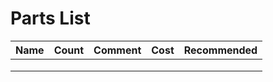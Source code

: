 # Parts List

| Name | Count | Comment | Cost | Recommended |
|------|-------|---------|------|-------------|
|      |       |         |      |             |
|      |       |         |      |             |
|      |       |         |      |             |
